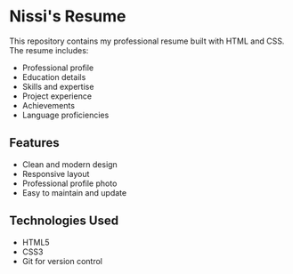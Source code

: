 # Nissi's Resume

This repository contains my professional resume built with HTML and CSS. The resume includes:

- Professional profile
- Education details
- Skills and expertise
- Project experience
- Achievements
- Language proficiencies

## Features

- Clean and modern design
- Responsive layout
- Professional profile photo
- Easy to maintain and update

## Technologies Used

- HTML5
- CSS3
- Git for version control 